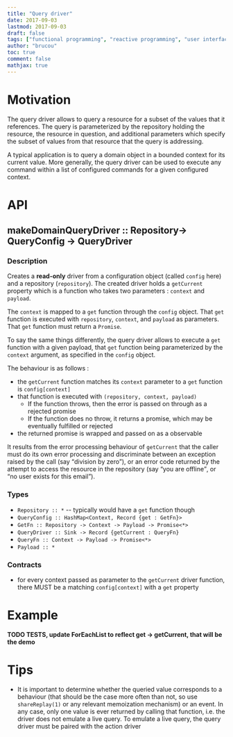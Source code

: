 ```yaml
---
title: "Query driver"
date: 2017-09-03
lastmod: 2017-09-03
draft: false
tags: ["functional programming", "reactive programming", "user interface"]
author: "brucou"
toc: true
comment: false
mathjax: true
---
```



# Motivation
The query driver allows to query a resource for a subset of the values that it references. The query is parameterized by the repository holding the resource, the resource in question, and additional parameters which specify the subset of values from that resource that the query is addressing.

A typical application is to query a domain object in a bounded context for its current value. More generally, the query driver can be used to execute any command within a list of configured commands for a given configured context.

# API

## makeDomainQueryDriver :: Repository-> QueryConfig -> QueryDriver

### Description
Creates a **read-only** driver from a configuration object (called `config` here) and a repository (`repository`). The created driver holds a `getCurrent` property which is a function who takes two parameters : `context` and `payload`. 

The `context` is mapped to a `get` function through the `config` object. That `get` function is executed with `repository`, `context`, and `payload` as parameters.  That `get` function must return a `Promise`. 

To say the same things differently, the query driver allows to execute a `get` function with a given payload, that `get` function being parameterized by the `context` argument, as specified in the `config` object.

The behaviour is as follows :

- the `getCurrent` function matches its `context` parameter to a `get` function is `config[context]`
- that function is executed with `(repository, context, payload)`
	- If the function throws, then the error is passed on through as a rejected promise
	- If the function does no throw, it returns a promise, which may be eventually fulfilled or rejected
- the returned promise is wrapped and passed on as a observable

It results from the error processing behaviour of `getCurrent` that the caller must do its own error processing and discriminate between an exception raised by the call (say <q>division by zero</q>), or an error code returned by the attempt to access the resource in the repository (say <q>you are offline</q>, or <q>no user exists for this email</q>).

### Types
- `Repository :: *` -- typically would have a `get` function though
- `QueryConfig :: HashMap<Context, Record {get : GetFn}>`
- `GetFn :: Repository -> Context -> Payload -> Promise<*>`
- `QueryDriver :: Sink -> Record {getCurrent : QueryFn}`
- `QueryFn :: Context -> Payload -> Promise<*>`
- `Payload :: *`

### Contracts
- for every context passed as parameter to the `getCurrent` driver function, there MUST be a matching `config[context]` with a `get` property

# Example
**TODO TESTS, update ForEachList to reflect get -> getCurrent, that will be the demo**

# Tips
- It is important to determine whether the queried value corresponds to a behaviour (that should be the case more often than not, so use `shareReplay(1)` or any relevant memoization mechanism) or an event. In any case, only one value is ever returned by calling that function, i.e. the driver does not emulate a live query. To emulate a live query, the query driver must be paired with the action driver
